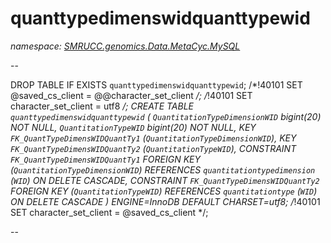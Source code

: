 ﻿# quanttypedimenswidquanttypewid
_namespace: [SMRUCC.genomics.Data.MetaCyc.MySQL](./index.md)_

--
 
 DROP TABLE IF EXISTS `quanttypedimenswidquanttypewid`;
 /*!40101 SET @saved_cs_client = @@character_set_client */;
 /*!40101 SET character_set_client = utf8 */;
 CREATE TABLE `quanttypedimenswidquanttypewid` (
 `QuantitationTypeDimensionWID` bigint(20) NOT NULL,
 `QuantitationTypeWID` bigint(20) NOT NULL,
 KEY `FK_QuantTypeDimensWIDQuantTy1` (`QuantitationTypeDimensionWID`),
 KEY `FK_QuantTypeDimensWIDQuantTy2` (`QuantitationTypeWID`),
 CONSTRAINT `FK_QuantTypeDimensWIDQuantTy1` FOREIGN KEY (`QuantitationTypeDimensionWID`) REFERENCES `quantitationtypedimension` (`WID`) ON DELETE CASCADE,
 CONSTRAINT `FK_QuantTypeDimensWIDQuantTy2` FOREIGN KEY (`QuantitationTypeWID`) REFERENCES `quantitationtype` (`WID`) ON DELETE CASCADE
 ) ENGINE=InnoDB DEFAULT CHARSET=utf8;
 /*!40101 SET character_set_client = @saved_cs_client */;
 
 --





